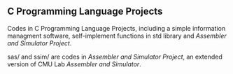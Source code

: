 ## C Programming Language Projects

Codes in C Programming Language Projects, including a simple information managment software, self-implement functions in std library and *Assembler and Simulator Project*.

sas/ and ssim/ are codes in *Assembler and Simulator Project*, an extended version of CMU Lab *Assembler and Simulator*.
